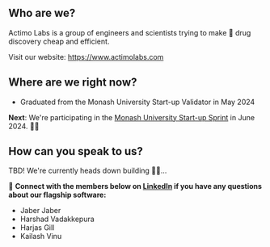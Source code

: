 ## Who are we?
Actimo Labs is a group of engineers and scientists trying to make 💊 drug discovery cheap and efficient.

Visit our website: https://www.actimolabs.com

## Where are we right now?
- Graduated from the Monash University Start-up Validator in May 2024

**Next**: We're participating in the [Monash University Start-up Sprint](https://www.monash.edu/entrepreneurship/programs/startup-sprint) in June 2024. 🏃‍♂️

## How can you speak to us?
TBD! We're currently heads down building 👷🏾...

🤝 **Connect with the members below on [LinkedIn](https://www.linkedin.com/feed/) if you have any questions about our flagship software:**

- Jaber Jaber
- Harshad Vadakkepura
- Harjas Gill
- Kailash Vinu
